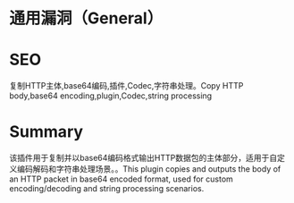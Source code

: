 # 通用漏洞（General）
# SEO
复制HTTP主体,base64编码,插件,Codec,字符串处理。Copy HTTP body,base64 encoding,plugin,Codec,string processing
# Summary
该插件用于复制并以base64编码格式输出HTTP数据包的主体部分，适用于自定义编码解码和字符串处理场景。。This plugin copies and outputs the body of an HTTP packet in base64 encoded format, used for custom encoding/decoding and string processing scenarios.
